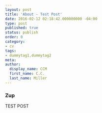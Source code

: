 ```yaml
---
layout: post
title: 'About - Test Post'
date: 2016-02-12 02:18:42.000000000 -04:00
type: post
published: true
status: publish
order: 0
category:
- cv
tags:
- dummytag1,dummytag2
meta:
author:
  display_name: CCM
  first_name: C.C.
  last_name: Miller
---
```


### Zup

TEST POST